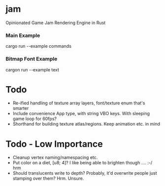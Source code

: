 # jam
Opinionated Game Jam Rendering Engine in Rust

### Main Example

cargo run --example commands

### Bitmap Font Example

cargon run --example text

# Todo
- Re-ified handling of texture array layers, font/texture enum that's smarter
- Include convenience App<State> type, with string VBO keys. With sleeping game loop for 60fps?
- Shorthand for building texture atlas/regions. Keep animation etc. in mind

# Todo - Low Importance
- Cleanup vertex naming/namespacing etc.
- Put color on a diet, [u8; 4]? I like being able to brighten though .... :-/ hrm
- Should translucents write to depth? Probably, it'd overwrite people just stamping over them? Hrm. Unsure.


